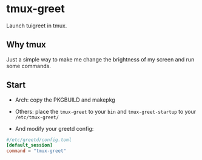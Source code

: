 # tmux-greet

Launch tuigreet in tmux.

## Why tmux

Just a simple way to make me change the brightness of my screen and run some commands.

## Start

- Arch: copy the PKGBUILD and makepkg
- Others: place the `tmux-greet` to your `bin` and `tmux-greet-startup` to your `/etc/tmux-greet/`

- And modify your greetd config:
```TOML
#/etc/greetd/config.toml
[default_session]
command = "tmux-greet"
```

